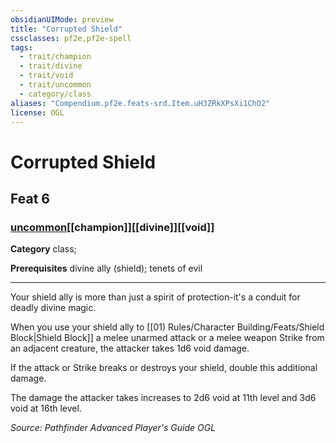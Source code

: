 ```yaml
---
obsidianUIMode: preview
title: "Corrupted Shield"
cssclasses: pf2e,pf2e-spell
tags:
  - trait/champion
  - trait/divine
  - trait/void
  - trait/uncommon
  - category/class
aliases: "Compendium.pf2e.feats-srd.Item.uH3ZRkXPsXi1ChO2"
license: OGL
---
```

# Corrupted Shield
## Feat 6
### [uncommon](uncommon "Uncommon Rarity Trait")[[champion]][[divine]][[void]]

**Category** class; 



**Prerequisites** divine ally (shield); tenets of evil
* * *
Your shield ally is more than just a spirit of protection-it's a conduit for deadly divine magic.

When you use your shield ally to [[01) Rules/Character Building/Feats/Shield Block|Shield Block]] a melee unarmed attack or a melee weapon Strike from an adjacent creature, the attacker takes 1d6 void damage.

If the attack or Strike breaks or destroys your shield, double this additional damage.

The damage the attacker takes increases to 2d6 void at 11th level and 3d6 void at 16th level.

*Source: Pathfinder Advanced Player's Guide*
*OGL*